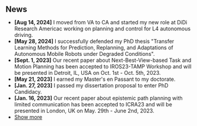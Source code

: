 <h1 id="news"></h1>

<h2 style="margin: 60px 0px 10px;">News</h2>

<ul>
<li><strong>[Aug 14, 2024]</strong> I moved from VA to CA and started my new role at DiDi Research Americac working on planning and control for L4 autonomous driving.  </li>
<li><strong>[May 28, 2024]</strong> I successfully defended my PhD thesis "Transfer Learning Methods for Prediction, Replanning, and Adaptations of Autonomous Mobile Robots under Degraded Conditions".  </li>
<li><strong>[Sept. 1, 2023]</strong> Our recent paper about Next-Best-View-based Task and Motion Planning has been accepted to IROS23-TAMP Workshop and will be presented in Detroit, IL, USA on Oct. 1st - Oct. 5th, 2023.  </li>
<li><strong>[May 21, 2023]</strong> I earned my Master's en Passant to my doctorate. </li>
<li><strong>[Jan. 27, 2023]</strong> I passed my dissertation proposal to enter PhD Candidacy. </li>
<li><strong>[Jan. 16, 2023]</strong>  Our recent paper about epistemic path planning with limited communication has been accepted to ICRA23 and will be presented in London, UK on May. 29th - June 2nd, 2023. </li>
<li> <a href="javascript:toggle_vis('newsmore')">Show more</a> </li>
  <div id="newsmore" style="display:none"> 
  <li><strong>[June 30, 2022]</strong>  Our recent paper about Meta-Learning-based proactive planning has been accepted to RA-L and will be presented during IROS22 in Kyoto, JP on Oct. 23rd - Oct. 27th, 2022. </li>
  <li><strong>[Apr. 25, 2022]</strong> I will present our lab in the <a href="https://news.virginia.edu/content/engineering-open-house-first-pandemic-draws-1000-curious-visitors" target="_blank">UVA Engineering Open House</a>. </li>
  <li><strong>[Jan. 20, 2022]</strong> Our recent paper about resilient robotic swarms has been accepted to T-RO. </li>
  <li><strong>[Nov. 17, 2021]</strong>I co-organized the 6th UVA Annaual AMR competition. The highly anticipated return of the in-person competition is featured in <a href="https://news.virginia.edu/content/putting-it-all-line">UAV Today</a>.</li>

  <li><strong>[Apr. 1, 2021]</strong> We are featured in <a href="https://engineering.virginia.edu/news/2021/04/see-spot" target="_blank">UVA Today</a>, welcoming <a href="https://www.youtube.com/watch?v=_y5V7sAETrE" target="_blank">Boston Dynamics Spot</a>. My labmate and I developed Spot python ROS wrapper using <a href="https://dev.bostondynamics.com/" target="_blank">BD Spot SDK </a> for lab needs.</li> 

  <li><strong>[Nov. 19, 2020]</strong> As one of two graduate teaching assistants for the Autonomous Mobile Robots class, I co-led the shift of lab sessions from physical robots to online simulationsc. The graduate-level class, hosting over 40 students from four departments, is recognized in <a href="https://news.virginia.edu/content/navigating-obstacles-engineering-students-compete-robot-challenge-virtually" target="_blank">UVA Today</a> for its success and broad appeal amid COVID-19 pandemic.</li>

  <li><strong>[Feb. 27, 2019]</strong> We are featured in <a href="https://news.virginia.edu/content/demolition-looming-university-hall-scanned-photographed-history?utm_source=DailyReport&utm_medium=email&utm_campaign=news" target="_blank">UVA Today</a> for using our autonomous robot to 3D Map the University Hall before its demolition.</li>
</div>

</ul>
